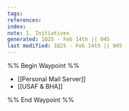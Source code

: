 ```yaml
---
tags: 
references:
index:
note: 1. Initiatives
generated: 1Q25 - Feb 14th || 045
last modified: 1Q25 - Feb 14th || 045
---
```


%% Begin Waypoint %%
- [[Personal Mail Server]]
- [[USAF & BHA]]

%% End Waypoint %%